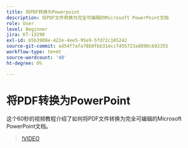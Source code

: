 ```yaml
---
title: 将PDF转换为Powerpoint
description: 将PDF文件转换为完全可编辑的Microsoft PowerPoint文档
role: User
level: Beginner
jira: KT-13290
exl-id: b5b3908e-422e-4ee5-95e9-5fd72c165242
source-git-commit: ad54f7afa78b0fbb31eccf455723a8890cb92355
workflow-type: tm+mt
source-wordcount: '40'
ht-degree: 0%

---
```


# 将PDF转换为PowerPoint

这个60秒的视频教程介绍了如何将PDF文件转换为完全可编辑的Microsoft PowerPoint文档。

>[!VIDEO](https://video.tv.adobe.com/v/342629?quality=12&learn=on&hidetitle=true)
